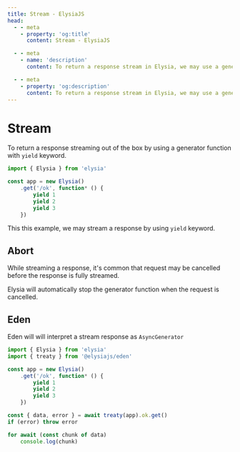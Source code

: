 ```yaml
---
title: Stream - ElysiaJS
head:
  - - meta
    - property: 'og:title'
      content: Stream - ElysiaJS

  - - meta
    - name: 'description'
      content: To return a response stream in Elysia, we may use a generator function, which will be automatically converted to a stream response, by return by using yield.

  - - meta
    - property: 'og:description'
      content: To return a response stream in Elysia, we may use a generator function, which will be automatically converted to a stream response, by return by using yield.
---
```


# Stream
To return a response streaming out of the box by using a generator function with `yield` keyword.

```typescript twoslash
import { Elysia } from 'elysia'

const app = new Elysia()
	.get('/ok', function* () {
		yield 1
		yield 2
		yield 3
	})
```

This this example, we may stream a response by using `yield` keyword.

## Abort
While streaming a response, it's common that request may be cancelled before the response is fully streamed.

Elysia will automatically stop the generator function when the request is cancelled.

## Eden
Eden will will interpret a stream response as `AsyncGenerator`

```typescript twoslash
import { Elysia } from 'elysia'
import { treaty } from '@elysiajs/eden'

const app = new Elysia()
	.get('/ok', function* () {
		yield 1
		yield 2
		yield 3
	})

const { data, error } = await treaty(app).ok.get()
if (error) throw error

for await (const chunk of data)
	console.log(chunk)
```
